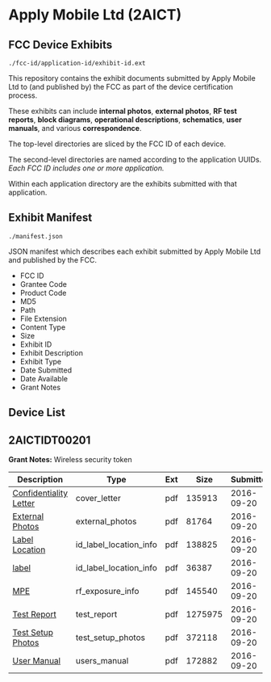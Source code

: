 # Apply Mobile Ltd (2AICT)
## FCC Device Exhibits

```
./fcc-id/application-id/exhibit-id.ext
```

This repository contains the exhibit documents submitted by Apply Mobile Ltd to (and published by) the FCC as part of the device certification process.

These exhibits can include **internal photos**, **external photos**, **RF test reports**, **block diagrams**, **operational descriptions**, **schematics**, **user manuals**, and various **correspondence**.

The top-level directories are sliced by the FCC ID of each device.

The second-level directories are named according to the application UUIDs. *Each FCC ID includes one or more application.*

Within each application directory are the exhibits submitted with that application. 

## Exhibit Manifest

```
./manifest.json
```

JSON manifest which describes each exhibit submitted by Apply Mobile Ltd and published by the FCC.

- FCC ID
- Grantee Code
- Product Code
- MD5
- Path
- File Extension
- Content Type
- Size
- Exhibit ID
- Exhibit Description
- Exhibit Type
- Date Submitted
- Date Available
- Grant Notes

## Device List
## 2AICTIDT00201
**Grant Notes:** Wireless security token

| Description | Type | Ext | Size | Submitted | Available |
| ----------- | ---- | --- | ---- | --------- | --------- |
| [Confidentiality Letter](2AICTIDT00201/3ac1720c90a3406c7dc538f809e5f485/3139910.pdf) | cover_letter | pdf | 135913 | 2016-09-20 | 2016-09-20 |
| [External Photos](2AICTIDT00201/3ac1720c90a3406c7dc538f809e5f485/3139912.pdf) | external_photos | pdf | 81764 | 2016-09-20 | 2016-09-20 |
| [Label Location](2AICTIDT00201/3ac1720c90a3406c7dc538f809e5f485/3139917.pdf) | id_label_location_info | pdf | 138825 | 2016-09-20 | 2016-09-20 |
| [label](2AICTIDT00201/3ac1720c90a3406c7dc538f809e5f485/3139918.pdf) | id_label_location_info | pdf | 36387 | 2016-09-20 | 2016-09-20 |
| [MPE](2AICTIDT00201/3ac1720c90a3406c7dc538f809e5f485/3139919.pdf) | rf_exposure_info | pdf | 145540 | 2016-09-20 | 2016-09-20 |
| [Test Report](2AICTIDT00201/3ac1720c90a3406c7dc538f809e5f485/3139911.pdf) | test_report | pdf | 1275975 | 2016-09-20 | 2016-09-20 |
| [Test Setup Photos](2AICTIDT00201/3ac1720c90a3406c7dc538f809e5f485/3139921.pdf) | test_setup_photos | pdf | 372118 | 2016-09-20 | 2016-09-20 |
| [User Manual](2AICTIDT00201/3ac1720c90a3406c7dc538f809e5f485/3139914.pdf) | users_manual | pdf | 172882 | 2016-09-20 | 2016-09-20 |
